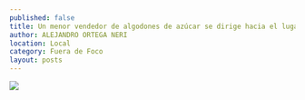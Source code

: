 ```yaml
---
published: false
title: Un menor vendedor de algodones de azúcar se dirige hacia el lugar donde ofrece su producto
author: ALEJANDRO ORTEGA NERI
location: Local
category: Fuera de Foco
layout: posts
---
```


![](http://i.imgur.com/aHLdFUBm.jpg)
